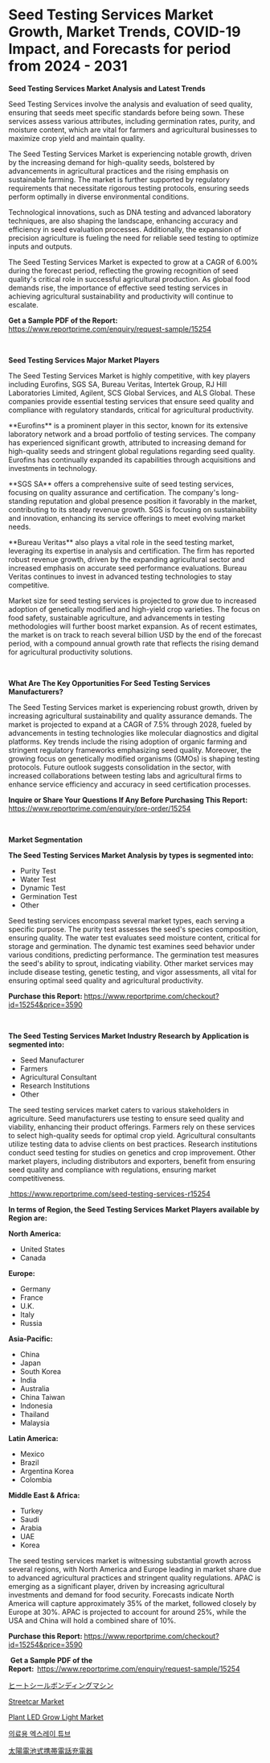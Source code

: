 <p><h1>Seed Testing Services Market Growth, Market Trends, COVID-19 Impact, and Forecasts for period from 2024 - 2031</h1></p><p><strong>Seed Testing Services Market Analysis and Latest Trends</strong></p>
<p><p>Seed Testing Services involve the analysis and evaluation of seed quality, ensuring that seeds meet specific standards before being sown. These services assess various attributes, including germination rates, purity, and moisture content, which are vital for farmers and agricultural businesses to maximize crop yield and maintain quality.</p><p>The Seed Testing Services Market is experiencing notable growth, driven by the increasing demand for high-quality seeds, bolstered by advancements in agricultural practices and the rising emphasis on sustainable farming. The market is further supported by regulatory requirements that necessitate rigorous testing protocols, ensuring seeds perform optimally in diverse environmental conditions.</p><p>Technological innovations, such as DNA testing and advanced laboratory techniques, are also shaping the landscape, enhancing accuracy and efficiency in seed evaluation processes. Additionally, the expansion of precision agriculture is fueling the need for reliable seed testing to optimize inputs and outputs.</p><p>The Seed Testing Services Market is expected to grow at a CAGR of 6.00% during the forecast period, reflecting the growing recognition of seed quality's critical role in successful agricultural production. As global food demands rise, the importance of effective seed testing services in achieving agricultural sustainability and productivity will continue to escalate.</p></p>
<p><strong>Get a Sample PDF of the Report:&nbsp;</strong> <a href="https://www.reportprime.com/enquiry/request-sample/15254">https://www.reportprime.com/enquiry/request-sample/15254</a></p>
<p>&nbsp;</p>
<p><strong>Seed Testing Services Major Market Players</strong></p>
<p><p>The Seed Testing Services Market is highly competitive, with key players including Eurofins, SGS SA, Bureau Veritas, Intertek Group, RJ Hill Laboratories Limited, Agilent, SCS Global Services, and ALS Global. These companies provide essential testing services that ensure seed quality and compliance with regulatory standards, critical for agricultural productivity.</p><p>**Eurofins** is a prominent player in this sector, known for its extensive laboratory network and a broad portfolio of testing services. The company has experienced significant growth, attributed to increasing demand for high-quality seeds and stringent global regulations regarding seed quality. Eurofins has continually expanded its capabilities through acquisitions and investments in technology.</p><p>**SGS SA** offers a comprehensive suite of seed testing services, focusing on quality assurance and certification. The company's long-standing reputation and global presence position it favorably in the market, contributing to its steady revenue growth. SGS is focusing on sustainability and innovation, enhancing its service offerings to meet evolving market needs.</p><p>**Bureau Veritas** also plays a vital role in the seed testing market, leveraging its expertise in analysis and certification. The firm has reported robust revenue growth, driven by the expanding agricultural sector and increased emphasis on accurate seed performance evaluations. Bureau Veritas continues to invest in advanced testing technologies to stay competitive.</p><p>Market size for seed testing services is projected to grow due to increased adoption of genetically modified and high-yield crop varieties. The focus on food safety, sustainable agriculture, and advancements in testing methodologies will further boost market expansion. As of recent estimates, the market is on track to reach several billion USD by the end of the forecast period, with a compound annual growth rate that reflects the rising demand for agricultural productivity solutions.</p></p>
<p>&nbsp;</p>
<p><strong>What Are The Key Opportunities For Seed Testing Services Manufacturers?</strong></p>
<p><p>The Seed Testing Services market is experiencing robust growth, driven by increasing agricultural sustainability and quality assurance demands. The market is projected to expand at a CAGR of 7.5% through 2028, fueled by advancements in testing technologies like molecular diagnostics and digital platforms. Key trends include the rising adoption of organic farming and stringent regulatory frameworks emphasizing seed quality. Moreover, the growing focus on genetically modified organisms (GMOs) is shaping testing protocols. Future outlook suggests consolidation in the sector, with increased collaborations between testing labs and agricultural firms to enhance service efficiency and accuracy in seed certification processes.</p></p>
<p><strong>Inquire or Share Your Questions If Any Before Purchasing This Report:</strong> <a href="https://www.reportprime.com/enquiry/pre-order/15254">https://www.reportprime.com/enquiry/pre-order/15254</a></p>
<p>&nbsp;</p>
<p><strong>Market Segmentation</strong></p>
<p><strong>The Seed Testing Services Market Analysis by types is segmented into:</strong></p>
<p><ul><li>Purity Test</li><li>Water Test</li><li>Dynamic Test</li><li>Germination Test</li><li>Other</li></ul></p>
<p><p>Seed testing services encompass several market types, each serving a specific purpose. The purity test assesses the seed's species composition, ensuring quality. The water test evaluates seed moisture content, critical for storage and germination. The dynamic test examines seed behavior under various conditions, predicting performance. The germination test measures the seed's ability to sprout, indicating viability. Other market services may include disease testing, genetic testing, and vigor assessments, all vital for ensuring optimal seed quality and agricultural productivity.</p></p>
<p><strong>Purchase this Report:&nbsp;</strong><a href="https://www.reportprime.com/checkout?id=15254&price=3590">https://www.reportprime.com/checkout?id=15254&price=3590</a></p>
<p>&nbsp;</p>
<p><strong>The Seed Testing Services Market Industry Research by Application is segmented into:</strong></p>
<p><ul><li>Seed Manufacturer</li><li>Farmers</li><li>Agricultural Consultant</li><li>Research Institutions</li><li>Other</li></ul></p>
<p><p>The seed testing services market caters to various stakeholders in agriculture. Seed manufacturers use testing to ensure seed quality and viability, enhancing their product offerings. Farmers rely on these services to select high-quality seeds for optimal crop yield. Agricultural consultants utilize testing data to advise clients on best practices. Research institutions conduct seed testing for studies on genetics and crop improvement. Other market players, including distributors and exporters, benefit from ensuring seed quality and compliance with regulations, ensuring market competitiveness.</p></p>
<p><a href="https://www.reportprime.com/seed-testing-services-r15254">&nbsp;https://www.reportprime.com/seed-testing-services-r15254</a></p>
<p><strong>In terms of Region, the Seed Testing Services Market Players available by Region are:</strong></p>
<p>
    <p> <strong> North America: </strong>
        <ul>
            <li>United States</li>
            <li>Canada</li>
        </ul>
        </p> 
    <p> <strong> Europe: </strong>
        <ul>
            <li>Germany</li>
            <li>France</li>
            <li>U.K.</li>
            <li>Italy</li>
            <li>Russia</li>
        </ul>
        </p> 
    <p> <strong> Asia-Pacific: </strong>
        <ul>
            <li>China</li>
            <li>Japan</li>
            <li>South Korea</li>
            <li>India</li>
            <li>Australia</li>
            <li>China Taiwan</li>
            <li>Indonesia</li>
            <li>Thailand</li>
            <li>Malaysia</li>
        </ul>
        </p> 
    <p> <strong> Latin America: </strong>
        <ul>
            <li>Mexico</li>
            <li>Brazil</li>
            <li>Argentina Korea</li>
            <li>Colombia</li>
        </ul>
        </p> 
    <p> <strong> Middle East & Africa: </strong>
        <ul>
            <li>Turkey</li>
            <li>Saudi</li>
            <li>Arabia</li>
            <li>UAE</li>
            <li>Korea</li>
        </ul>
    </p>
    </p>
<p><p>The seed testing services market is witnessing substantial growth across several regions, with North America and Europe leading in market share due to advanced agricultural practices and stringent quality regulations. APAC is emerging as a significant player, driven by increasing agricultural investments and demand for food security. Forecasts indicate North America will capture approximately 35% of the market, followed closely by Europe at 30%. APAC is projected to account for around 25%, while the USA and China will hold a combined share of 10%.</p></p>
<p><strong>Purchase this Report: </strong><a href="https://www.reportprime.com/checkout?id=15254&price=3590">https://www.reportprime.com/checkout?id=15254&price=3590</a></p>
<p>&nbsp;<strong>Get a Sample PDF of the Report:&nbsp;&nbsp;</strong><a href="https://www.reportprime.com/enquiry/request-sample/15254">https://www.reportprime.com/enquiry/request-sample/15254</a></p>
<p><strong></strong></p>
<p><p><a href="https://medium.com/@susanjprice2023/%E3%82%B0%E3%83%AD%E3%83%BC%E3%83%90%E3%83%AB%E3%83%92%E3%83%BC%E3%83%88%E3%82%B7%E3%83%BC%E3%83%AB%E3%83%9C%E3%83%B3%E3%83%87%E3%82%A3%E3%83%B3%E3%82%B0%E3%83%9E%E3%82%B7%E3%83%B3%E5%B8%82%E5%A0%B4%E5%8B%95%E5%90%91%E3%81%AB%E9%96%A2%E3%81%99%E3%82%8B%E6%88%A6%E7%95%A5%E7%9A%84%E3%82%A4%E3%83%B3%E3%82%B5%E3%82%A4%E3%83%88-2024%E5%B9%B4-2031%E5%B9%B4-120%E3%83%9A%E3%83%BC%E3%82%B8%E3%81%AB%E3%82%8F%E3%81%9F%E3%81%A3%E3%81%A6%E5%8F%96%E3%82%8A%E4%B8%8A%E3%81%92%E3%82%89%E3%82%8C%E3%81%A6%E3%81%84%E3%81%BE%E3%81%99-78f8eda13238">ヒートシールボンディングマシン</a></p><p><a href="https://issuu.com/reportprime-2/docs/streetcar-market-size-2030.pptx_528697235ad59e">Streetcar Market</a></p><p><a href="https://medium.com/@dylanpullman2023/the-market-study-covers-the-plant-led-grow-light-market-across-various-segments-19658c8fc738">Plant LED Grow Light Market</a></p><p><a href="https://medium.com/@gabrielblanda5656/%EC%84%B8%EA%B3%84-medical-x-ray-tube-market-%EC%9D%80-2024%EC%97%90%EC%84%9C-2031%EB%A1%9C-%EC%97%B0%ED%8F%89%EA%B7%A0-%EC%A6%9D%EA%B0%80%EC%9C%A8%EC%9D%84-%EB%B3%B4%EC%9D%BC-%EA%B2%83%EC%9C%BC%EB%A1%9C-%EC%98%88%EC%83%81%EB%90%A9%EB%8B%88%EB%8B%A4-11a252e01845">의료용 엑스레이 튜브</a></p><p><a href="https://medium.com/@susanjprice2023/solar-powered-phone-charger-market-%E3%81%AE%E3%82%B0%E3%83%AD%E3%83%BC%E3%83%90%E3%83%AB%E5%B8%82%E5%A0%B4%E6%A6%82%E8%A6%81%E3%81%AF-%E4%B8%96%E7%95%8C%E3%81%8A%E3%82%88%E3%81%B3%E4%B8%BB%E8%A6%81%E5%B8%82%E5%A0%B4%E3%81%AB%E3%81%8A%E3%81%91%E3%82%8B%E6%A5%AD%E7%95%8C%E3%81%AB%E5%BD%B1%E9%9F%BF%E3%82%92%E4%B8%8E%E3%81%88%E3%82%8B%E4%B8%BB%E8%A6%81%E3%81%AA%E3%83%88%E3%83%AC%E3%83%B3%E3%83%89%E3%81%AB%E3%81%A4%E3%81%84%E3%81%A6-%E7%8B%AC%E8%87%AA%E3%81%AE%E8%A6%96%E7%82%B9%E3%82%92%E6%8F%90%E4%BE%9B%E3%81%97%E3%81%BE%E3%81%99-2cc6284a0bc1">太陽電池式携帯電話充電器</a></p></p>